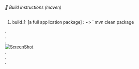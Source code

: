 
######  :small_blue_diamond: Build instructions (maven)
  1. build_1: [a full application package] : ~> ` mvn clean package


.   
.   
.   
[![ScreenShot](http://i.imgur.com/FQiBihl.jpg)](https://www.youtube.com/watch?v=D5ok7jh7AOg)   
.   
.   
.   

